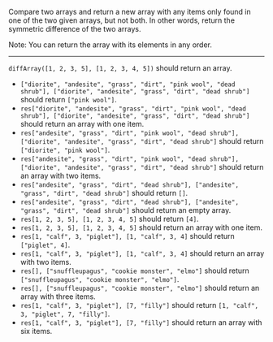 Compare two arrays and return a new array with any items only found in one of the two given arrays, but not both. In other words, return the symmetric difference of the two arrays.

Note: You can return the array with its elements in any order.

---

`diffArray([1, 2, 3, 5], [1, 2, 3, 4, 5])` should return an array.
* `["diorite", "andesite", "grass", "dirt", "pink wool", "dead shrub"], ["diorite", "andesite", "grass", "dirt", "dead shrub"]` should return `["pink wool"]`.
* `res["diorite", "andesite", "grass", "dirt", "pink wool", "dead shrub"], ["diorite", "andesite", "grass", "dirt", "dead shrub"]` should return an array with one item.
* `res["andesite", "grass", "dirt", "pink wool", "dead shrub"], ["diorite", "andesite", "grass", "dirt", "dead shrub"]` should return `["diorite", "pink wool"]`.
* `res["andesite", "grass", "dirt", "pink wool", "dead shrub"], ["diorite", "andesite", "grass", "dirt", "dead shrub"]` should return an array with two items.
* `res["andesite", "grass", "dirt", "dead shrub"], ["andesite", "grass", "dirt", "dead shrub"]` should return `[]`.
* `res["andesite", "grass", "dirt", "dead shrub"], ["andesite", "grass", "dirt", "dead shrub"]` should return an empty array.
* `res[1, 2, 3, 5], [1, 2, 3, 4, 5]` should return `[4]`.
* `res[1, 2, 3, 5], [1, 2, 3, 4, 5]` should return an array with one item.
* `res[1, "calf", 3, "piglet"], [1, "calf", 3, 4]` should return `["piglet", 4]`.
* `res[1, "calf", 3, "piglet"], [1, "calf", 3, 4]` should return an array with two items.
* `res[], ["snuffleupagus", "cookie monster", "elmo"]` should return `["snuffleupagus", "cookie monster", "elmo"]`.
* `res[], ["snuffleupagus", "cookie monster", "elmo"]` should return an array with three items.
* `res[1, "calf", 3, "piglet"], [7, "filly"]` should return `[1, "calf", 3, "piglet", 7, "filly"]`.
* `res[1, "calf", 3, "piglet"], [7, "filly"]` should return an array with six items.